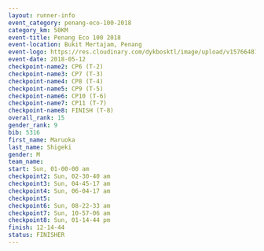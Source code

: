 ```yaml
--- 
layout: runner-info 
event_category: penang-eco-100-2018 
category_km: 50KM 
event-title: Penang Eco 100 2018 
event-location: Bukit Mertajam, Penang 
event-logo: https://res.cloudinary.com/dykbosktl/image/upload/v1576648106/Logo/Logo_lovxhg.jpg 
event-date: 2018-05-12 
checkpoint-name2: CP6 (T-2) 
checkpoint-name3: CP7 (T-3) 
checkpoint-name4: CP8 (T-4) 
checkpoint-name5: CP9 (T-5) 
checkpoint-name6: CP10 (T-6) 
checkpoint-name7: CP11 (T-7) 
checkpoint-name8: FINISH (T-8) 
overall_rank: 15
gender_rank: 9
bib: 5316
first_name: Maruoka
last_name: Shigeki
gender: M
team_name: 
start: Sun, 01-00-00 am
checkpoint2: Sun, 02-30-40 am
checkpoint3: Sun, 04-45-17 am
checkpoint4: Sun, 06-04-17 am
checkpoint5: 
checkpoint6: Sun, 08-22-33 am
checkpoint7: Sun, 10-57-06 am
checkpoint8: Sun, 01-14-44 pm
finish: 12-14-44
status: FINISHER
--- 
```

